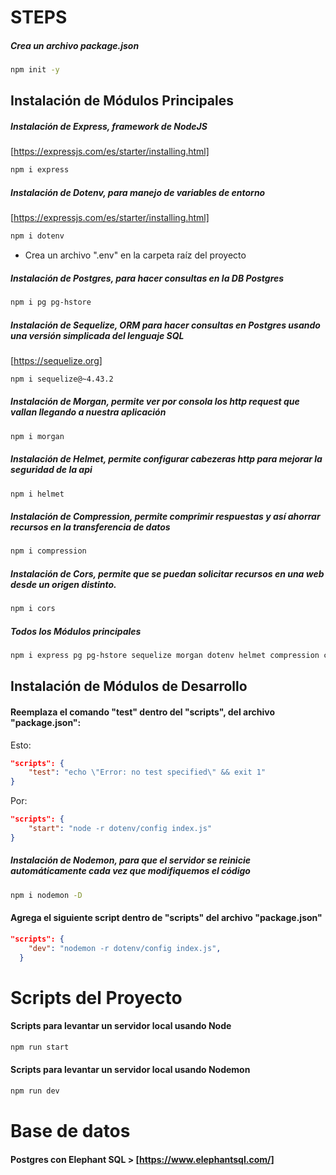 # STEPS

##### Crea un archivo package.json 
```bash
npm init -y
```

## Instalación de Módulos Principales

##### Instalación de Express, framework de NodeJS
[https://expressjs.com/es/starter/installing.html]
```bash
npm i express
```
##### Instalación de Dotenv, para manejo de variables de entorno
[https://expressjs.com/es/starter/installing.html]
```bash
npm i dotenv
```
* Crea un archivo ".env" en la carpeta raíz del proyecto
##### Instalación de Postgres, para hacer consultas en la DB Postgres
```bash
npm i pg pg-hstore
```
##### Instalación de Sequelize, ORM para hacer consultas en Postgres usando una versión simplicada del lenguaje SQL 
[https://sequelize.org]
```bash
npm i sequelize@~4.43.2
```
##### Instalación de Morgan, permite ver por consola los http request que vallan llegando a nuestra aplicación 
```bash
npm i morgan
```

##### Instalación de Helmet, permite configurar cabezeras http para mejorar la seguridad de la api 
```bash
npm i helmet
```

##### Instalación de Compression, permite comprimir respuestas y así ahorrar recursos en la transferencia de datos
```bash
npm i compression 
```

##### Instalación de Cors, permite que se puedan solicitar recursos en una web desde un origen distinto.
```bash
npm i cors 
```

##### Todos los Módulos principales
```bash
npm i express pg pg-hstore sequelize morgan dotenv helmet compression cors
```

## Instalación de Módulos de Desarrollo

#### Reemplaza el comando "test" dentro del "scripts", del archivo "package.json":
Esto:
```json
"scripts": {
    "test": "echo \"Error: no test specified\" && exit 1"
}
```
Por:
```json
"scripts": {
    "start": "node -r dotenv/config index.js"
}
```
##### Instalación de Nodemon, para que el servidor se reinicie automáticamente cada vez que modifiquemos el código
```bash
npm i nodemon -D
```
#### Agrega el siguiente script dentro de "scripts" del archivo "package.json"
```json
"scripts": {
    "dev": "nodemon -r dotenv/config index.js",
  }
```

# Scripts del Proyecto

#### Scripts para levantar un servidor local usando Node
```bash
npm run start
``` 

#### Scripts para levantar un servidor local usando Nodemon
```bash
npm run dev
``` 

# Base de datos

#### Postgres con Elephant SQL > [https://www.elephantsql.com/]
